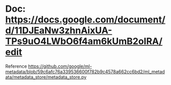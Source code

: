 # Doc: https://docs.google.com/document/d/11DJEaNw3zhnAixUA-TPs9uO4LWbO6f4am6kUmB2oIRA/edit    

Reference 
https://github.com/google/ml-metadata/blob/59c6afc76a339536600f782b9c4578a662cc6bd2/ml_metadata/metadata_store/metadata_store.py
